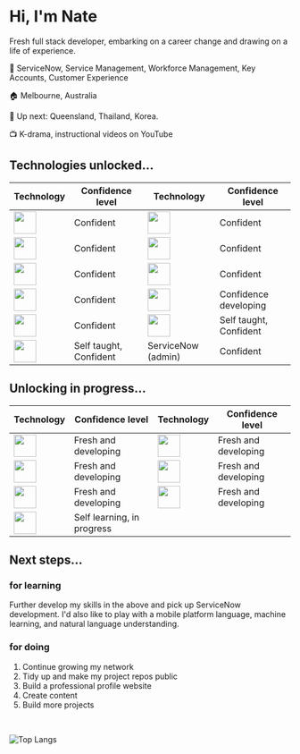 <link rel="stylesheet" href="https://cdn.jsdelivr.net/gh/devicons/devicon@v2.15.1/devicon.min.css">

# Hi, I'm Nate 

Fresh full stack developer, embarking on a career change and drawing on a life of experience.

:office: ServiceNow, Service Management, Workforce Management, Key Accounts, Customer Experience

:house: Melbourne, Australia

:flight_departure: Up next: Queensland, Thailand, Korea.

:tv: K-drama, instructional videos on YouTube

## Technologies unlocked...

| Technology   | Confidence level  | Technology   | Confidence level  |
|---|---|---|---|
| <img height="40px" src="https://cdn.jsdelivr.net/gh/devicons/devicon/icons/python/python-plain-wordmark.svg" /> | Confident | <img height="40px" src="https://cdn.jsdelivr.net/gh/devicons/devicon/icons/postgresql/postgresql-plain-wordmark.svg" /> | Confident |
| <img height="40px" src="https://cdn.jsdelivr.net/gh/devicons/devicon/icons/flask/flask-original-wordmark.svg" /> | Confident | <img height="40px" src="https://cdn.jsdelivr.net/gh/devicons/devicon/icons/html5/html5-plain-wordmark.svg" /> | Confident |
| <img height="40px" src="https://cdn.jsdelivr.net/gh/devicons/devicon/icons/css3/css3-plain-wordmark.svg" /> | Confident | <img height="40px" src="https://cdn.jsdelivr.net/gh/devicons/devicon/icons/sass/sass-original.svg" /> | Confident |
| <img height="40px" src="https://cdn.jsdelivr.net/gh/devicons/devicon/icons/sqlalchemy/sqlalchemy-plain.svg" /> | Confident | <img height="40px" src="https://cdn.jsdelivr.net/gh/devicons/devicon/icons/figma/figma-plain.svg" /> | Confidence developing |
| <img height="40px" src="https://cdn.jsdelivr.net/gh/devicons/devicon/icons/github/github-original-wordmark.svg" /> | Confident | <img height="40px" src="https://cdn.jsdelivr.net/gh/devicons/devicon/icons/photoshop/photoshop-line.svg" /> | Self taught, Confident |
| <img height="40px" src="https://cdn.jsdelivr.net/gh/devicons/devicon/icons/illustrator/illustrator-line.svg" /> | Self taught, Confident | ServiceNow (admin) | Confident |

## Unlocking in progress...

| Technology   | Confidence level  | Technology   | Confidence level  |
|---|---|---|---|
|<img height="40px" src="https://cdn.jsdelivr.net/gh/devicons/devicon/icons/mongodb/mongodb-plain-wordmark.svg" /> | Fresh and developing |<img height="40px" src="https://cdn.jsdelivr.net/gh/devicons/devicon/icons/javascript/javascript-plain.svg" /> | Fresh and developing |
|<img height="40px" src="https://cdn.jsdelivr.net/gh/devicons/devicon/icons/npm/npm-original-wordmark.svg" /> | Fresh and developing |<img height="40px" src="https://cdn.jsdelivr.net/gh/devicons/devicon/icons/express/express-original.svg" /> | Fresh and developing |
|<img height="40px" src="https://cdn.jsdelivr.net/gh/devicons/devicon/icons/react/react-original-wordmark.svg" /> | Fresh and developing |<img height="40px" src="https://cdn.jsdelivr.net/gh/devicons/devicon/icons/nodejs/nodejs-original-wordmark.svg" /> | Fresh and developing |
|<img height="40px" src="https://cdn.jsdelivr.net/gh/devicons/devicon/icons/linux/linux-plain.svg" /> | Self learning, in progress | | |

## Next steps...

### for learning

Further develop my skills in the above and pick up ServiceNow development. I'd also like to play with a mobile platform language, machine learning, and natural language understanding.

### for doing

1. Continue growing my network
1. Tidy up and make my project repos public
1. Build a professional profile website
1. Create content
1. Build more projects

<br />

![Top Langs](https://github-readme-stats.vercel.app/api/top-langs/?username=nate-0hZ&layout=compact)




